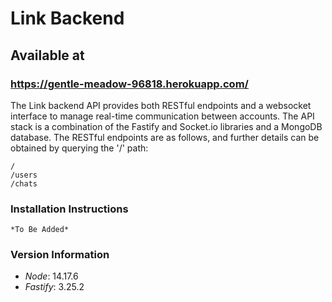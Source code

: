 # Link Backend

## Available at

### https://gentle-meadow-96818.herokuapp.com/

The Link backend API provides both RESTful endpoints and a websocket interface to manage real-time communication between accounts. The API stack is a combination of the Fastify and Socket.io libraries and a MongoDB database. The RESTful endpoints are as follows, and further details can be obtained by querying the '/' path:

```http
/
/users
/chats
```

### Installation Instructions

```
*To Be Added*
```

### Version Information

- _Node_: 14.17.6
- _Fastify_: 3.25.2
